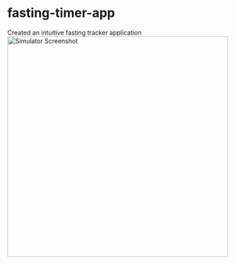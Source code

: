 # fasting-timer-app
Created an intuitive fasting tracker application
 <br/>
<img alt="Simulator Screenshot" src="https://github.com/user-attachments/assets/40c23e6a-c649-4504-9cb9-e361c1342547" width="500px"/>
